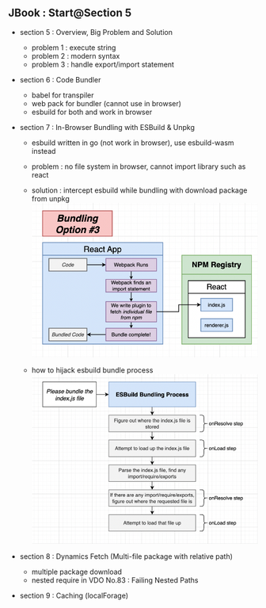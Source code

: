 ## JBook : Start@Section 5

- section 5 : Overview, Big Problem and Solution
  - problem 1 : execute string
  - problem 2 : modern syntax
  - problem 3 : handle export/import statement
- section 6 : Code Bundler

  - babel for transpiler
  - web pack for bundler (cannot use in browser)
  - esbuild for both and work in browser

- section 7 : In-Browser Bundling with ESBuild & Unpkg

  - esbuild written in go (not work in browser), use esbuild-wasm instead
  - problem : no file system in browser, cannot import library such as react
  - solution : intercept esbuild while bundling with download package from unpkg
    ![](/3000_react-typescript/assets/01.png)

  - how to hijack esbuild bundle process
    ![](/3000_react-typescript/assets/02.png)

- section 8 : Dynamics Fetch (Multi-file package with relative path)

  - multiple package download
  - nested require in VDO No.83 : Failing Nested Paths

- section 9 : Caching (localForage)
